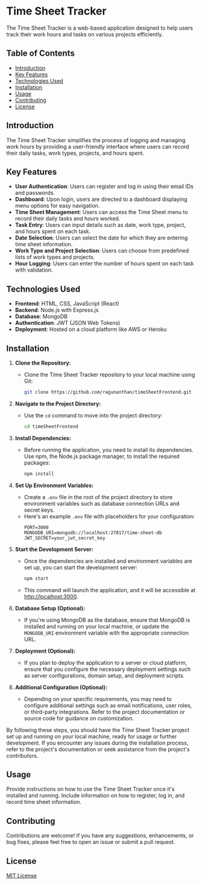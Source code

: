 # Time Sheet Tracker

The Time Sheet Tracker is a web-based application designed to help users track their work hours and tasks on various projects efficiently.

## Table of Contents

- [Introduction](#introduction)
- [Key Features](#key-features)
- [Technologies Used](#technologies-used)
- [Installation](#installation)
- [Usage](#usage)
- [Contributing](#contributing)
- [License](#license)

## Introduction

The Time Sheet Tracker simplifies the process of logging and managing work hours by providing a user-friendly interface where users can record their daily tasks, work types, projects, and hours spent.

## Key Features

- **User Authentication**: Users can register and log in using their email IDs and passwords.
- **Dashboard**: Upon login, users are directed to a dashboard displaying menu options for easy navigation.
- **Time Sheet Management**: Users can access the Time Sheet menu to record their daily tasks and hours worked.
- **Task Entry**: Users can input details such as date, work type, project, and hours spent on each task.
- **Date Selection**: Users can select the date for which they are entering time sheet information.
- **Work Type and Project Selection**: Users can choose from predefined lists of work types and projects.
- **Hour Logging**: Users can enter the number of hours spent on each task with validation.

## Technologies Used

- **Frontend**: HTML, CSS, JavaScript (React)
- **Backend**: Node.js with Express.js
- **Database**: MongoDB
- **Authentication**: JWT (JSON Web Tokens)
- **Deployment**: Hosted on a cloud platform like AWS or Heroku

## Installation

1. **Clone the Repository:**
   - Clone the Time Sheet Tracker repository to your local machine using Git:
     ```bash
     git clone https://github.com/ragunanthan/timeSheetFrontend.git
     ```

2. **Navigate to the Project Directory:**
   - Use the `cd` command to move into the project directory:
     ```bash
     cd timeSheetFrontend
     ```

3. **Install Dependencies:**
   - Before running the application, you need to install its dependencies. Use npm, the Node.js package manager, to install the required packages:
     ```bash
     npm install
     ```

4. **Set Up Environment Variables:**
   - Create a `.env` file in the root of the project directory to store environment variables such as database connection URLs and secret keys.
   - Here's an example `.env` file with placeholders for your configuration:
     ```plaintext
     PORT=3000
     MONGODB_URI=mongodb://localhost:27017/time-sheet-db
     JWT_SECRET=your_jwt_secret_key
     ```

5. **Start the Development Server:**
   - Once the dependencies are installed and environment variables are set up, you can start the development server:
     ```bash
     npm start
     ```
   - This command will launch the application, and it will be accessible at [http://localhost:3000](http://localhost:3000).

6. **Database Setup (Optional):**
   - If you're using MongoDB as the database, ensure that MongoDB is installed and running on your local machine, or update the `MONGODB_URI` environment variable with the appropriate connection URL.

7. **Deployment (Optional):**
   - If you plan to deploy the application to a server or cloud platform, ensure that you configure the necessary deployment settings such as server configurations, domain setup, and deployment scripts.

8. **Additional Configuration (Optional):**
   - Depending on your specific requirements, you may need to configure additional settings such as email notifications, user roles, or third-party integrations. Refer to the project documentation or source code for guidance on customization.

By following these steps, you should have the Time Sheet Tracker project set up and running on your local machine, ready for usage or further development. If you encounter any issues during the installation process, refer to the project's documentation or seek assistance from the project's contributors.

## Usage

Provide instructions on how to use the Time Sheet Tracker once it's installed and running. Include information on how to register, log in, and record time sheet information.

## Contributing

Contributions are welcome! If you have any suggestions, enhancements, or bug fixes, please feel free to open an issue or submit a pull request.

## License

[MIT License](LICENSE)
